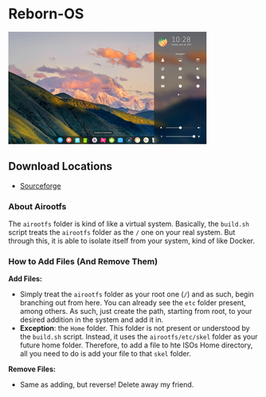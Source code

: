 # Reborn-OS
![Deepin_Image](/images/deepin.png)

## Download Locations ##
- <a href="https://sourceforge.net/projects/antergos-deepin/" class="button">Sourceforge</a> 

### About Airootfs

The `airootfs` folder is kind of like a virtual system. Basically, the `build.sh` script treats the `airootfs` folder as the `/` one on your real system. But through this, it is able to isolate itself from your system, kind of like Docker. 

### How to Add Files (And Remove Them)

**Add Files:**
- Simply treat the `airootfs` folder as your root one (`/`) and as such, begin branching out from here. You can already see the `etc` folder present, among others. As such, just create the path, starting from root, to your desired addition in the system and add it in.
- **Exception**: the `Home` folder. This folder is not present or understood by the `build.sh` script. Instead, it uses the `airootfs/etc/skel` folder as your future home folder. Therefore, to add a file to hte ISOs Home directory, all you need to do is add your file to that `skel` folder.

**Remove Files:**
- Same as adding, but reverse! Delete away my friend.
